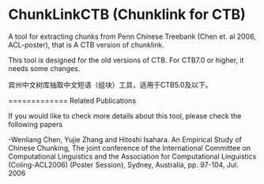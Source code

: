 ChunkLinkCTB (Chunklink for CTB)
============

A tool for extracting chunks from Penn Chinese Treebank (Chen et. al 2006, ACL-poster), that is A CTB version of chunklink.

This tool is designed for the old versions of CTB. For CTB7.0 or higher, it needs some changes.

宾州中文树库抽取中文短语（组块）工具，适用于CTB5.0及以下。

=============
Related Publications

If you would like to check more details about this tool, please check the following papers

-Wenliang Chen, Yujie Zhang and Hitoshi Isahara. An Empirical Study of Chinese Chunking, The joint conference of the International Committee on Computational Linguistics and the Association for Computational Linguistics (Coling-ACL2006) (Poster Session), Sydney, Australia, pp. 97-104, Jul. 2006
